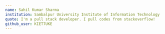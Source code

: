 ```yaml
---
name: Sahil Kumar Sharma
institution: Sambalpur University Institute of Information Technology
quote: I'm a pull stack developer. I pull codes from stackoverflow!
github_user: KIET7UKE
---
```

